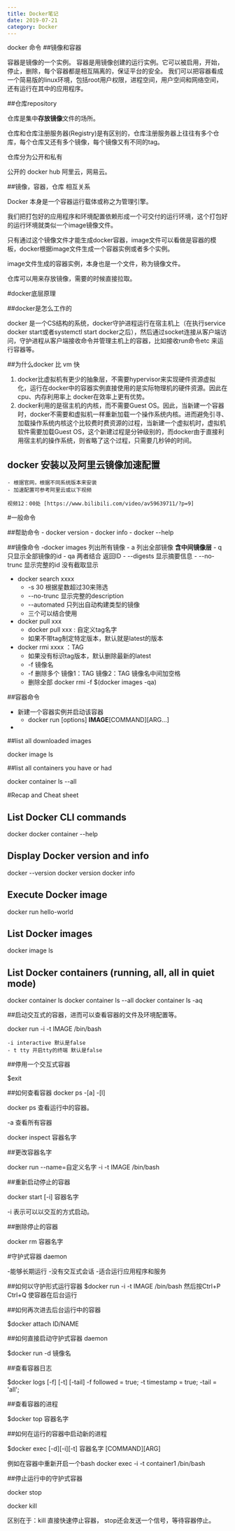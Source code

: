 ```yaml
---
title: Docker笔记
date: 2019-07-21
category: Docker
---
```

<!-- more -->

docker 命令
##镜像和容器

容器是镜像的一个实例。 容器是用镜像创建的运行实例。它可以被启用，开始，停止，删除，每个容器都是相互隔离的，保证平台的安全。
我们可以把容器看成一个简易版的linux环境，包括root用户权限，进程空间，用户空间和网络空间，还有运行在其中的应用程序。

##仓库repository

仓库是集中**存放镜像**文件的场所。

仓库和仓库注册服务器(Registry)是有区别的，仓库注册服务器上往往有多个仓库，每个仓库又还有多个镜像，每个镜像又有不同的tag。

仓库分为公开和私有

公开的 docker hub 阿里云，网易云。

##镜像，容器，仓库 相互关系

Docker 本身是一个容器运行载体或称之为管理引擎。

我们把打包好的应用程序和环境配置依赖形成一个可交付的运行环境，这个打包好的运行环境就类似一个image镜像文件。

只有通过这个镜像文件才能生成docker容器，image文件可以看做是容器的模板，docker根据image文件生成一个容器实例或者多个实例。

image文件生成的容器实例，本身也是一个文件，称为镜像文件。

仓库可以用来存放镜像，需要的时候直接拉取。

#docker底层原理

##docker是怎么工作的

docker 是一个CS结构的系统，docker守护进程运行在宿主机上（在执行service docker start或者systemctl start docker之后），然后通过socket连接从客户端访问，守护进程从客户端接收命令并管理主机上的容器，比如接收run命令etc 来运行容器等。


##为什么docker 比 vm 快

1. docker比虚拟机有更少的抽象层，不需要hypervisor来实现硬件资源虚拟化，运行在docker中的容器实例直接使用的是实际物理机的硬件资源。因此在cpu、内存利用率上 docker在效率上更有优势。
2. docker利用的是宿主机的内核，而不需要Guest OS。因此，当新建一个容器时，docker不需要和虚拟机一样重新加载一个操作系统内核。进而避免引寻、加载操作系统内核这个比较费时费资源的过程，当新建一个虚拟机时，虚拟机软件需要加载Guest OS，这个新建过程是分钟级别的，而docker由于直接利用宿主机的操作系统，则省略了这个过程，只需要几秒钟的时间。

## docker 安装以及阿里云镜像加速配置

    - 根据官网，根据不同系统版本来安装
    - 加速配置可参考阿里云或以下视频

    视频12：00处 [https://www.bilibili.com/video/av59639711/?p=9]

#一般命令

##帮助命令
    - docker version
    - docker info
    - docker --help 

##镜像命令
-docker images 列出所有镜像
    - a 列出全部镜像 **含中间镜像层**
    - q 只显示全部镜像的id
    - qa 两者结合 返回ID
    - --digests 显示摘要信息
    - --no-trunc 显示完整的id 没有截取显示
- docker search xxxx
    - -s 30 根据星数超过30来筛选
    - --no-trunc 显示完整的description
    -  --automated 只列出自动构建类型的镜像
    - 三个可以结合使用
- docker pull xxx
    - docker pull xxx : 自定义tag名字
    - 如果不带tag制定特定版本，默认就是latest的版本
- docker rmi xxxx ：TAG
    - 如果没有标识tag版本，默认删除最新的latest
    - -f 镜像名 
    - -f 删除多个 镜像1：TAG 镜像2：TAG 镜像名中间加空格
    - 删除全部 docker rmi -f $(docker images -qa)

##容器命令
  - 新建一个容器实例并启动该容器
    - docker run [options] **IMAGE**[COMMAND][ARG...]
  - 





##list all downloaded images 

docker image ls

##list all containers you have or had

docker container ls --all

#Recap and Cheat sheet

## List Docker CLI commands
docker
docker container --help

## Display Docker version and info
docker --version
docker version
docker info

## Execute Docker image
docker run hello-world

## List Docker images
docker image ls

## List Docker containers (running, all, all in quiet mode)
docker container ls
docker container ls --all
docker container ls -aq


##启动交互式的容器，进而可以查看容器的文件及环境配置等。

docker run -i -t IMAGE /bin/bash

    -i interactive 默认是false
    - t tty 开启tty的终端 默认是false

##停用一个交互式容器

$exit

##如何查看容器
docker ps -[a] -[l]

docker ps 查看运行中的容器。

-a 查看所有容器


docker inspect 容器名字

##更改容器名字

docker run --name=自定义名字 -i -t IMAGE /bin/bash 

##重新启动停止的容器

docker start [-i] 容器名字

-i 表示可以以交互的方式启动。

##删除停止的容器

docker rm 容器名字



#守护式容器 daemon

-能够长期运行
-没有交互式会话
-适合运行应用程序和服务

##如何以守护形式运行容器
$docker run -i -t IMAGE /bin/bash
然后按Ctrl+P Ctrl+Q
使容器在后台运行

##如何再次进去后台运行中的容器

$docker attach ID/NAME

##如何直接启动守护式容器 daemon

$docker run -d 镜像名

##查看容器日志

$docker logs [-f] [-t] [-tail]
-f followed = true;
-t timestamp = true;
-tail = 'all';

##查看容器的进程

$docker top 容器名字

##如何在运行的容器中启动新的进程

$docker exec [-d][-i][-t] 容器名字 [COMMAND][ARG]

例如在容器中重新开启一个bash
docker exec -i -t container1 /bin/bash

##停止运行中的守护式容器

docker stop

docker kill

区别在于：kill 直接快速停止容器， stop还会发送一个信号，等待容器停止。